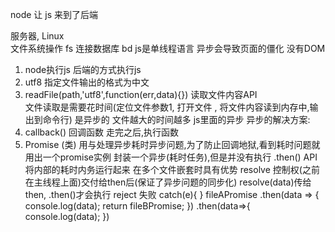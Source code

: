 node 让 js 来到了后端

服务器,  Linux  
文件系统操作 fs
连接数据库 bd
js是单线程语言 异步会导致页面的僵化
没有DOM

1. node执行js 后端的方式执行js
2. utf8 指定文件输出的格式为中文
3. readFile(path,'utf8',function(err,data){}) 读取文件内容API  
文件读取是需要花时间(定位文件参数1, 打开文件 , 将文件内容读到内存中,输出到命令行)  是异步的  文件越大的时间越多
js里面的异步 
异步的解决方案:
1. callback() 回调函数 走完之后,执行函数
2. Promise (类)  用与处理异步耗时异步问题,为了防止回调地狱,看到耗时问题就用出一个promise实例
            封装一个异步(耗时任务),但是并没有执行
            .then() API 将内部的耗时内务运行起来
            在多个文件嵌套时具有优势
            resolve 控制权(之前在主线程上面)交付给then后(保证了异步问题的同步化) resolve(data)传给then, .then()才会执行
            reject 失败 catch(e){      }
fileAPromise
    .then(data => {
        console.log(data);
        return fileBPromise;
    })
    .then(data=>{
        console.log(data);
    })
